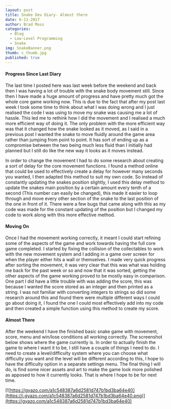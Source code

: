 ```yaml
---
layout: post
title: Snake Dev Diary- Almost there
date: 6-11-2017
author: Brad Moss
categories:
  - Blog
  - Low-Level Programming
  - Snake
img: SnakeBanner.png
thumb: c_thumb.jpg
published: true
---
```


#### Progress Since Last Diary
The last time I posted here was last week before the weekend and back then I was having a lot of trouble with the snake body movement still. Since then I have made a huge amount of progress and have pretty much got the whole core game working now. This is due to the fact that after my post last week I took some time to think about what I was doing wrong and I just realised the code I was using to move my snake was causing me a lot of hassle. This led me to rethink how I did the movement and I realised a much more efficient way of doing it. The only problem with the more efficient way was that it changed how the snake looked as it moved, as I said in a previous post I wanted the snake to move fluidly around the game area rather than jumping from point to point. It has sort of ending up as a compromise between the two being much less fluid than I initially had planned but I still do like the new way it looks as it moves instead.

<!--more-->

In order to change the movement I had to do some research about creating a sort of delay for the core movement functions. I found a method online that could be used to effectively create a delay for however many seconds you wanted, I then adapted this method to suit my own code. So instead of constantly updating the snakes position slightly, I used this delay method to update the snakes main position by a certain amount every tenth of a second (This number can easily be changed), this made it easier to loop through and move every other section of the snake to the last position of the one in front of it. There were a few bugs that came along with this as my code was made for the constant updating of the position but I changed my code to work along with this more effective method.

#### Moving On
Once I had the movement working correctly, it meant I could start refining some of the aspects of the game and work towards having the full core game completed. I started by fixing the collision of the collectables to work with the new movement system and I adding in a game over screen for when the player either hits a wall or themselves. I made very quick progress after sorting the movement, it was very clear that this was what was holding me back for the past week or so and now that it was sorted, getting the other aspects of the game working proved to be mostly easy in comparison. One part I did have a little trouble with was adding the score, this was because I wanted the score stored as an integer and then printed as a string. I was not familiar with converting integers to strings so did some research around this and found there were multiple different ways I could go about doing it, I found the one I could most effectively add into my code and then created a simple function using this method to create my score.

#### Almost There
After the weekend I have the finished basic snake game with movement, score, menu and win/lose conditions all working correctly. The screenshot below shows where the game currently is. In order to actually finish the game to where I want it to be, I still have a couple of things I need to do. I need to create a level/difficulty system where you can choose what difficulty you want and the level will be different according to this, I hope to have the difficulty option in a separate settings menu. The final thing I will do, is find some nicer assets and art to make the game look more polished as apposed to how it currently looks. That is where I hope to be for next time.

[![https://gyazo.com/a1c548387a6d2581d747b1bd3ba64e40](https://i.gyazo.com/a1c548387a6d2581d747b1bd3ba64e40.png)](https://gyazo.com/a1c548387a6d2581d747b1bd3ba64e40)
